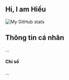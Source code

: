 ## Hi, I am Hiếu

![My GitHub stats](https://github-readme-stats.vercel.app/api?username=kakathic&show_icons=true&theme=default)


## Thông tin cá nhân

...

#### Chỉ số

...
